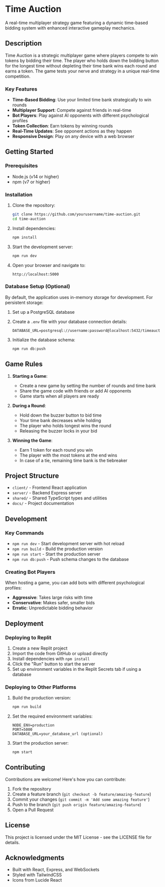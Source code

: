# Time Auction

A real-time multiplayer strategy game featuring a dynamic time-based bidding system with enhanced interactive gameplay mechanics.

## Description

Time Auction is a strategic multiplayer game where players compete to win tokens by bidding their time. The player who holds down the bidding button for the longest time without depleting their time bank wins each round and earns a token. The game tests your nerve and strategy in a unique real-time competition.

### Key Features

- **Time-Based Bidding**: Use your limited time bank strategically to win rounds
- **Multiplayer Support**: Compete against friends in real-time
- **Bot Players**: Play against AI opponents with different psychological profiles
- **Token Collection**: Earn tokens by winning rounds
- **Real-Time Updates**: See opponent actions as they happen
- **Responsive Design**: Play on any device with a web browser

## Getting Started

### Prerequisites

- Node.js (v14 or higher)
- npm (v7 or higher)

### Installation

1. Clone the repository:
   ```bash
   git clone https://github.com/yourusername/time-auction.git
   cd time-auction
   ```

2. Install dependencies:
   ```bash
   npm install
   ```

3. Start the development server:
   ```bash
   npm run dev
   ```

4. Open your browser and navigate to:
   ```
   http://localhost:5000
   ```

### Database Setup (Optional)

By default, the application uses in-memory storage for development. For persistent storage:

1. Set up a PostgreSQL database
2. Create a `.env` file with your database connection details:
   ```
   DATABASE_URL=postgresql://username:password@localhost:5432/timeauction
   ```

3. Initialize the database schema:
   ```bash
   npm run db:push
   ```

## Game Rules

1. **Starting a Game**:
   - Create a new game by setting the number of rounds and time bank
   - Share the game code with friends or add AI opponents
   - Game starts when all players are ready

2. **During a Round**:
   - Hold down the buzzer button to bid time
   - Your time bank decreases while holding
   - The player who holds longest wins the round
   - Releasing the buzzer locks in your bid

3. **Winning the Game**:
   - Earn 1 token for each round you win
   - The player with the most tokens at the end wins
   - In case of a tie, remaining time bank is the tiebreaker

## Project Structure

- `client/` - Frontend React application
- `server/` - Backend Express server
- `shared/` - Shared TypeScript types and utilities
- `docs/` - Project documentation

## Development

### Key Commands

- `npm run dev` - Start development server with hot reload
- `npm run build` - Build the production version
- `npm run start` - Start the production server
- `npm run db:push` - Push schema changes to the database

### Creating Bot Players

When hosting a game, you can add bots with different psychological profiles:

- **Aggressive**: Takes large risks with time
- **Conservative**: Makes safer, smaller bids
- **Erratic**: Unpredictable bidding behavior

## Deployment

### Deploying to Replit

1. Create a new Replit project
2. Import the code from GitHub or upload directly
3. Install dependencies with `npm install`
4. Click the "Run" button to start the server
5. Set up environment variables in the Replit Secrets tab if using a database

### Deploying to Other Platforms

1. Build the production version:
   ```bash
   npm run build
   ```

2. Set the required environment variables:
   ```
   NODE_ENV=production
   PORT=5000
   DATABASE_URL=your_database_url (optional)
   ```

3. Start the production server:
   ```bash
   npm start
   ```

## Contributing

Contributions are welcome! Here's how you can contribute:

1. Fork the repository
2. Create a feature branch (`git checkout -b feature/amazing-feature`)
3. Commit your changes (`git commit -m 'Add some amazing feature'`)
4. Push to the branch (`git push origin feature/amazing-feature`)
5. Open a Pull Request

## License

This project is licensed under the MIT License - see the LICENSE file for details.

## Acknowledgments

- Built with React, Express, and WebSockets
- Styled with TailwindCSS
- Icons from Lucide React